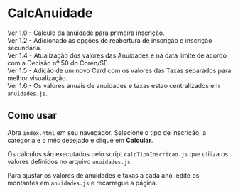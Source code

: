 # CalcAnuidade
Ver 1.0 - Calculo da anuidade para primeira inscrição. <br>
Ver 1.2 - Adicionado as opções de reabertura de inscrição e inscrição secundária. <br>
Ver 1.4 - Atualização dos valores das Anuidades e na data limite de acordo com a Decisão nº 50 do Coren/SE. <br>
Ver 1.5 - Adição de um novo Card com os valores das Taxas separados para melhor visualização. <br>
Ver 1.6 - Os valores anuais de anuidades e taxas estao centralizados em `anuidades.js`.

## Como usar
Abra `index.html` em seu navegador. Selecione o tipo de inscrição, a categoria e o mês desejado e clique em **Calcular**.

Os cálculos são executados pelo script `calcTipoInscricao.js` que utiliza os valores definidos no arquivo `anuidades.js`.

Para ajustar os valores de anuidades e taxas a cada ano, edite os montantes em `anuidades.js` e recarregue a página.
